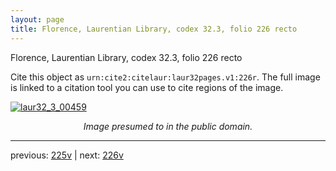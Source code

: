 ```yaml
---
layout: page
title: Florence, Laurentian Library, codex 32.3, folio 226 recto
---
```


Florence, Laurentian Library, codex 32.3, folio 226 recto

Cite this object as `urn:cite2:citelaur:laur32pages.v1:226r`.  The full image is linked to a citation tool you can use to cite regions of the image.

[![laur32_3_00459](http://www.homermultitext.org/iipsrv?IIIF=/project/homer/pyramidal/deepzoom/citelaur/laur32imgs/v1/laur32_3_00459.tif/full/800,/0/default.jpg)](http://www.homermultitext.org/ict2/?urn=urn:cite2:citelaur:laur32imgs.v1:laur32_3_00459) 

<p style="text-align: center; font-style: italic;">Image presumed to in the public domain.</p>

---

previous: [225v](../225v/) | next: [226v](../226v/)